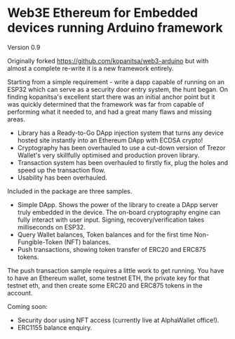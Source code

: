 # Web3E Ethereum for Embedded devices running Arduino framework

Version 0.9

Originally forked https://github.com/kopanitsa/web3-arduino but with almost a complete re-write it is a new framework entirely.

Starting from a simple requirement - write a dapp capable of running on an ESP32 which can serve as a security door entry system, the hunt began. On finding kopanitsa's excellent start there was an initial anchor point but it was quickly determined that the framework was far from capable of performing what it needed to, and had a great many flaws and missing areas.

- Library has a Ready-to-Go DApp injection system that turns any device hosted site instantly into an Ethereum DApp with ECDSA crypto!
- Cryptography has been overhauled to use a cut-down version of Trezor Wallet's very skillfully optimised and production proven library.
- Transaction system has been overhauled to firstly fix, plug the holes and speed up the transaction flow.
- Usability has been overhauled.

Included in the package are three samples.

- Simple DApp. Shows the power of the library to create a DApp server truly embedded in the device. The on-board cryptography engine can fully interact with user input. Signing, recovery/verification takes milliseconds on ESP32.
- Query Wallet balances, Token balances and for the first time Non-Fungible-Token (NFT) balances.
- Push transactions, showing token transfer of ERC20 and ERC875 tokens.

The push transaction sample requires a little work to get running. You have to have an Ethereum wallet, some testnet ETH, the private key for that testnet eth, and then create some ERC20 and ERC875 tokens in the account.

Coming soon:

- Security door using NFT access (currently live at AlphaWallet office!).
- ERC1155 balance enquiry.
